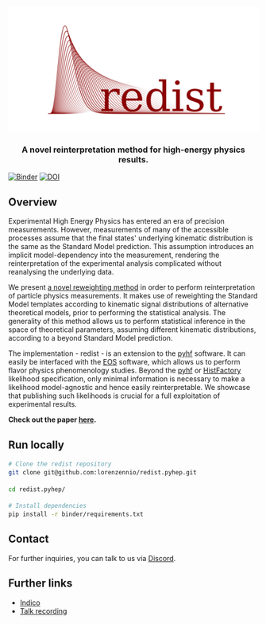 <p align="center">
  <img src="fig/logo.svg"  width="600"/>
</p>

<h3 align="center">A novel reinterpretation method for high-energy physics results.</h4>

[![Binder](https://binderhub.ssl-hep.org/badge_logo.svg)](https://binderhub.ssl-hep.org/v2/gh/lorenzennio/redist.pyhep/HEAD)
[![DOI](https://zenodo.org/badge/DOI/10.5281/zenodo.12638401.svg)](https://doi.org/10.5281/zenodo.12638401)



## Overview
Experimental High Energy Physics has entered an era of precision measurements. However, measurements of many of the accessible processes assume that the final states' underlying kinematic distribution is the same as the Standard Model prediction. This assumption introduces an implicit model-dependency into the measurement, rendering the reinterpretation of the experimental analysis complicated without reanalysing the underlying data.

We present [a novel reweighting method](https://arxiv.org/abs/2402.08417) in order to perform reinterpretation of particle physics measurements. It makes use of reweighting the Standard Model templates according to kinematic signal distributions of alternative theoretical models, prior to performing the statistical analysis. The generality of this method allows us to perform statistical inference in the space of theoretical parameters, assuming different kinematic distributions, according to a beyond Standard Model prediction.

The implementation - redist - is an extension to the [pyhf](https://pyhf.readthedocs.io/) software. It can easily be interfaced with the [EOS](https://eos.github.io/) software, which allows us to perform flavor physics phenomenology studies. Beyond the [pyhf](https://pyhf.readthedocs.io/) or [HistFactory](https://cds.cern.ch/record/1456844/files/CERN-OPEN-2012-016.pdf) likelihood specification, only minimal information is necessary to make a likelihood model-agnostic and hence easily reinterpretable. We showcase that publishing such likelihoods is crucial for a full exploitation of experimental results.

**Check out the paper [here](https://arxiv.org/pdf/2402.08417.pdf).**

## Run locally

```bash
# Clone the redist repository
git clone git@github.com:lorenzennio/redist.pyhep.git

cd redist.pyhep/

# Install dependencies
pip install -r binder/requirements.txt
```

## Contact

For further inquiries, you can talk to us via [Discord](https://discord.gg/bmaVUQcR4w).

## Further links
- [Indico](https://indico.cern.ch/event/1384010/timetable/#2-constructing-model-agnostic)
- [Talk recording](https://www.youtube.com/watch?v=o6T0s0cxnj0)